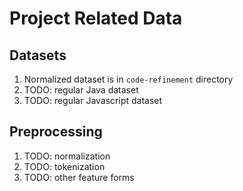 # Project Related Data

## Datasets

1. Normalized dataset is in `code-refinement` directory
2. TODO: regular Java dataset
3. TODO: regular Javascript dataset

## Preprocessing

1. TODO: normalization
2. TODO: tokenization
3. TODO: other feature forms
